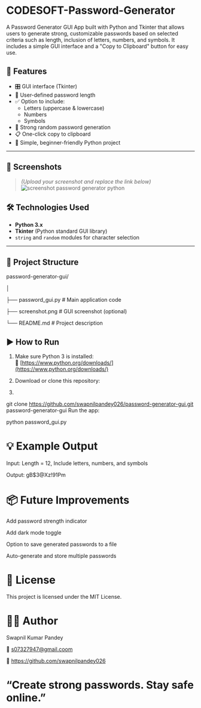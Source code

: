 # CODESOFT-Password-Generator
A Password Generator GUI App built with Python and Tkinter that allows users to generate strong, customizable passwords based on selected criteria such as length, inclusion of letters, numbers, and symbols. It includes a simple GUI interface and a "Copy to Clipboard" button for easy use.

## 🚀 Features

- 🎛️ GUI interface (Tkinter)
- 🔢 User-defined password length
- ✅ Option to include:
  - Letters (uppercase & lowercase)
  - Numbers
  - Symbols
- 🔐 Strong random password generation
- 📋 One-click copy to clipboard
- 🧠 Simple, beginner-friendly Python project

---

## 📸 Screenshots

> *(Upload your screenshot and replace the link below)*
![screenshot password generator python](https://github.com/user-attachments/assets/6827cd7b-3be3-47fe-b8ca-62a190a1368a)



## 🛠️ Technologies Used

- **Python 3.x**
- **Tkinter** (Python standard GUI library)
- `string` and `random` modules for character selection

---

## 📁 Project Structure

password-generator-gui/


│

├── password_gui.py # Main application code

├── screenshot.png # GUI screenshot (optional)

└── README.md # Project description


## ▶️ How to Run

1. Make sure Python 3 is installed:  
   🔗 [https://www.python.org/downloads/](https://www.python.org/downloads/)

2. Download or clone this repository:

3. 
git clone https://github.com/swapnilpandey026/password-generator-gui.git
password-generator-gui
Run the app:


python password_gui.py

# 💡 Example Output
Input: Length = 12, Include letters, numbers, and symbols

Output: gB$3@Xz!91Pm

# 📦 Future Improvements
Add password strength indicator

Add dark mode toggle

Option to save generated passwords to a file

Auto-generate and store multiple passwords

# 📄 License

This project is licensed under the MIT License.

# 🙋‍♂️ Author

  Swapnil Kumar Pandey
  
  📧 s07327947@gmail.coom

🔗 https://github.com/swapnilpandey026

# “Create strong passwords. Stay safe online.”

